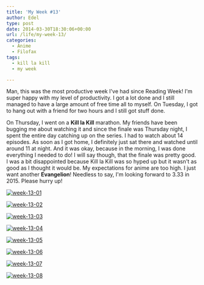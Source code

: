 ```yaml
---
title: 'My Week #13'
author: Edel
type: post
date: 2014-03-30T18:30:06+00:00
url: /life/my-week-13/
categories:
  - Anime
  - Filofax
tags:
  - kill la kill
  - my week

---
```

Man, this was the most productive week I've had since Reading Week! I'm super happy with my level of productivity. I got a lot done and I still managed to have a large amount of free time all to myself. On Tuesday, I got to hang out with a friend for two hours and I still got stuff done.

On Thursday, I went on a **Kill la Kill** marathon. My friends have been bugging me about watching it and since the finale was Thursday night, I spent the entire day catching up on the series. I had to watch about 14 episodes. As soon as I got home, I definitely just sat there and watched until around 11 at night. And it was okay, because in the morning, I was done everything I needed to do! I will say though, that the finale was pretty good. I was a bit disappointed because Kill la Kill was so hyped up but it wasn't as good as I thought it would be. My expectations for anime are too high. I just want another **Evangelion**! Needless to say, I'm looking forward to 3.33 in 2015. Please hurry up!

[<img src="http://scattered.me/wp-content/uploads/2014/03/week-13-01.png" alt="week-13-01" class="img-responsive" />][1]

[<img src="http://scattered.me/wp-content/uploads/2014/03/week-13-02.png" alt="week-13-02" class="img-responsive" />][2]

[<img src="http://scattered.me/wp-content/uploads/2014/03/week-13-03.png" alt="week-13-03" class="img-responsive" />][3]

[<img src="http://scattered.me/wp-content/uploads/2014/03/week-13-04.png" alt="week-13-04" class="img-responsive" />][4]

[<img src="http://scattered.me/wp-content/uploads/2014/03/week-13-05.png" alt="week-13-05" class="img-responsive" />][5]

[<img src="http://scattered.me/wp-content/uploads/2014/03/week-13-06.png" alt="week-13-06" class="img-responsive" />][6]

[<img src="http://scattered.me/wp-content/uploads/2014/03/week-13-07.png" alt="week-13-07" class="img-responsive" />][7]

[<img src="http://scattered.me/wp-content/uploads/2014/03/week-13-08.png" alt="week-13-08" class="img-responsive" />][8]




 [1]: http://scattered.me/wp-content/uploads/2014/03/week-13-01.png
 [2]: http://scattered.me/wp-content/uploads/2014/03/week-13-02.png
 [3]: http://scattered.me/wp-content/uploads/2014/03/week-13-03.png
 [4]: http://scattered.me/wp-content/uploads/2014/03/week-13-04.png
 [5]: http://scattered.me/wp-content/uploads/2014/03/week-13-05.png
 [6]: http://scattered.me/wp-content/uploads/2014/03/week-13-06.png
 [7]: http://scattered.me/wp-content/uploads/2014/03/week-13-07.png
 [8]: http://scattered.me/wp-content/uploads/2014/03/week-13-08.png